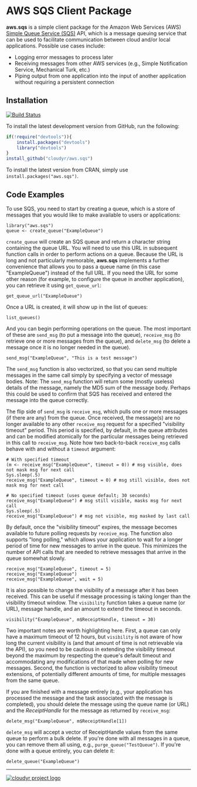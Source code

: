 # AWS SQS Client Package #

**aws.sqs** is a simple client package for the Amazon Web Services (AWS) [Simple Queue Service (SQS)](http://aws.amazon.com/sqs/) API, which is a message queuing service that can be used to facilitate communication between cloud and/or local applications. Possible use cases include:

 - Logging error messages to process later
 - Receiving messages from other AWS services (e.g., Simple Notification Service, Mechanical Turk, etc.)
 - Piping output from one application into the input of another application without requiring a persistent connection

## Installation ##

[![Build Status](https://travis-ci.org/cloudyr/aws.sqs.png?branch=master)](https://travis-ci.org/cloudyr/aws.sqs)

To install the latest development version from GitHub, run the following:

```R
if(!require("devtools")){
    install.packages("devtools")
    library("devtools")
}
install_github("cloudyr/aws.sqs")
```

To install the latest version from CRAN, simply use `install.packages("aws.sqs")`.

## Code Examples ##

To use SQS, you need to start by creating a queue, which is a store of messages that you would like to make available to users or applications:

```{r}
library("aws.sqs")
queue <- create_queue("ExampleQueue")
```

`create_queue` will create an SQS queue and return a character string containing the queue URL. You will need to use this URL in subsequent function calls in order to perform actions on a queue. Because the URL is long and not particularly memorable, **aws.sqs** implements a further convenience that allows you to pass a queue name (in this case "ExampleQueue") instead of the full URL. If you need the URL for some other reason (for example, to configure the queue in another application), you can retrieve it using `get_queue_url`:

```{r}
get_queue_url("ExampleQueue")
```

Once a URL is created, it will show up in the list of queues:

```{r}
list_queues()
```

And you can begin performing operations on the queue. The most important of these are `send_msg` (to put a message into the queue), `receive_msg` (to retrieve one or more messages from the queue), and `delete_msg` (to delete a message once it is no longer needed in the queue).

```{r}
send_msg("ExampleQueue", "This is a test message")
```

The `send_msg` function is also vectorized, so that you can send multiple messages in the same call simply by specifying a vector of message bodies. Note: The `send_msg` function will return some (mostly useless) details of the message, namely the MD5 sum of the message body. Perhaps this could be used to confirm that SQS has received and entered the message into the queue correctly.

The flip side of `send_msg` is `receive_msg`, which pulls one or more messages (if there are any) from the queue. Once received, the message(s) are no longer available to any other `receive_msg` request for a specified "visibility timeout" period. This period is specified, by default, in the queue attributes and can be modified atomically for the particular messages being retrieved in this call to `receive_msg`. Note how two back-to-back `receive_msg` calls behave with and without a `timeout` argument:

```{r}
# With specified timeout
(m <- receive_msg("ExampleQueue", timeout = 0)) # msg visible, does not mask msg for next call
Sys.sleep(.5)
receive_msg("ExampleQueue", timeout = 0) # msg still visible, does not mask msg for next call

# No specified timeout (uses queue default; 30 seconds)
receive_msg("ExampleQueue") # msg still visible, masks msg for next call
Sys.sleep(.5)
receive_msg("ExampleQueue") # msg not visible, msg masked by last call
```

By default, once the "visibility timeout" expires, the message becomes available to future polling requests by `receive_msg`. The function also supports "long polling," which allows your application to wait for a longer period of time for new messages to arrive in the queue. This minimizes the number of API calls that are needed to retrieve messages that arrive in the queue somewhat slowly.

```{r}
receive_msg("ExampleQueue", timeout = 5)
receive_msg("ExampleQueue")
receive_msg("ExampleQueue", wait = 5)
```

It is also possible to change the visibility of a message after it has been received. This can be useful if message processing is taking longer than the visibility timeout window. The `visibility` function takes a queue name (or URL), message handle, and an amount to extend the timeout in seconds.

```{r}
visibility("ExampleQueue", m$ReceiptHandle, timeout = 30)
```

Two important notes are worth highlighting here. First, a queue can only have a maximum timeout of 12 hours, but `visibility` is not aware of how long the current visibility is (and that amount of time is not retrievable via the API), so you need to be cautious in extending the visibility timeout beyond the maximum by respecting the queue's default timeout and accommodating any modifications of that made when polling for new messages. Second, the function is vectorized to allow visibility timeout extensions, of potentially different amounts of time, for multiple messages from the same queue.

If you are finished with a message entirely (e.g., your application has processed the message and the task associated with the message is completed), you should delete the message using the queue name (or URL) and the *ReceiptHandle* for the message as returned by `receive_msg`:

```{r}
delete_msg("ExampleQueue", m$ReceiptHandle[1])
```

`delete_msg` will accept a vector of ReceiptHandle values from the same queue to perform a bulk delete. If you're done with all messages in a queue, you can remove them all using, e.g., `purge_queue("TestQueue")`. If you're done with a queue entirely, you can delete it:

```{r}
delete_queue("ExampleQueue")
```


---
[![cloudyr project logo](http://i.imgur.com/JHS98Y7.png)](https://github.com/cloudyr)

